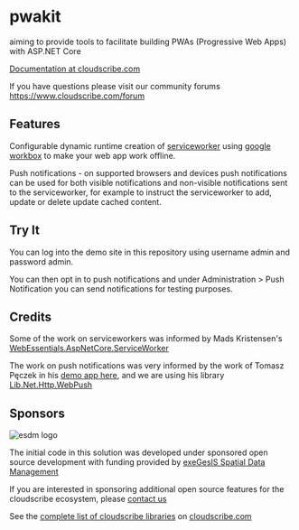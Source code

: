 # pwakit
aiming to provide tools to facilitate building PWAs (Progressive Web Apps) with ASP.NET Core

[Documentation at cloudscribe.com](https://www.cloudscribe.com/cloudscribe-pwakit)

If you have questions please visit our community forums https://www.cloudscribe.com/forum

## Features

Configurable dynamic runtime creation of [serviceworker](https://developers.google.com/web/ilt/pwa/introduction-to-service-worker) using [google workbox](https://developers.google.com/web/tools/workbox/) to make your web app work offline.

Push notifications - on supported browsers and devices push notifications can be used for both visible notifications and non-visible notifications sent to the serviceworker, for example to instruct the serviceworker to add, update or delete update cached content.

## Try It

You can log into the demo site in this repository using username admin and password admin.

You can then opt in to push notifications and under Administration > Push Notification you can send notifications for testing purposes.


## Credits

Some of the work on serviceworkers was informed by Mads Kristensen's [WebEssentials.AspNetCore.ServiceWorker](https://github.com/madskristensen/WebEssentials.AspNetCore.ServiceWorker)

The work on push notifications was very informed by the work of Tomasz Pęczek in his [demo app here](https://github.com/tpeczek/Demo.AspNetCore.PushNotifications), and we are using his library [Lib.Net.Http.WebPush](https://github.com/tpeczek/Lib.Net.Http.WebPush)


## Sponsors

![esdm logo](https://www.cloudscribe.com/media/images/esdm-banner.png)

The initial code in this solution was developed under sponsored open source development with funding provided by [exeGesIS Spatial Data Management](https://www.esdm.co.uk/)

If you are interested in sponsoring additional open source features for the cloudscribe ecosystem, please [contact us](https://www.cloudscribe.com/contact)

See the [complete list of cloudscribe libraries](https://www.cloudscribe.com/docs/complete-list-of-cloudscribe-libraries) on [cloudscribe.com](https://www.cloudscribe.com/)


